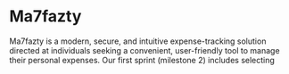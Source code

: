 # Ma7fazty
Ma7fazty is a modern, secure, and intuitive expense-tracking solution directed at individuals seeking a convenient, user-friendly tool to manage their personal expenses. 
Our first sprint (milestone 2) includes selecting
